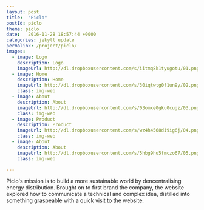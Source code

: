 ```yaml
---
layout: post
title:  "Piclo"
postId: piclo
theme: piclo
date:   2016-11-28 18:57:44 +0000
categories: jekyll update
permalink: /project/piclo/
images:
  - image: Logo
    description: Logo
    imageUrl: http://dl.dropboxusercontent.com/s/iitmq8k1tyugotu/01.png?dl=0
  - image: Home
    description: Home
    imageUrl: http://dl.dropboxusercontent.com/s/30iqtwtg0f1un9y/02.png?dl=0
    class: img-web
  - image: About
    description: About
    imageUrl: http://dl.dropboxusercontent.com/s/03omxe0gku0cugz/03.png?dl=0
    class: img-web
  - image: Product
    description: Product
    imageUrl: http://dl.dropboxusercontent.com/s/wz4h4568di9ig6j/04.png?dl=0
    class: img-web
  - image: About
    description: About
    imageUrl: http://dl.dropboxusercontent.com/s/5hbg9hu5fmczo67/05.png?dl=0
    class: img-web

---
```


Piclo's mission is to build a more sustainable world by dencentralising energy distribution. Brought on to first brand the company, the website explored how to communicate a technical and complex idea, distilled into something graspeable with a quick visit to the website.

